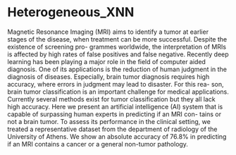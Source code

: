 # Heterogeneous_XNN
Magnetic Resonance Imaging (MRI) aims to identify a tumor at earlier stages of the disease, when treatment can be more successful. Despite the existence of screening pro- grammes worldwide, the interpretation of MRIs is affected by high rates of false positives and false negative. Recently deep learning has been playing a major role in the field of computer aided diagnosis. One of its applications is the reduction of human judgment in the diagnosis of diseases. Especially, brain tumor diagnosis requires high accuracy, where errors in judgment may lead to disaster. For this rea- son, brain tumor classification is an important challenge for medical applications. Currently several methods exist for tumor classification but they all lack high accuracy. Here we present an artificial intelligence (AI) system that is capable of surpassing human experts in predicting if an MRI con- tains or not a brain tumor. To assess its performance in the clinical setting, we treated a representative dataset from the department of radiology of the University of Athens. We show an absolute accuracy of 76.8% in predicting if an MRI contains a cancer or a general non-tumor pathology.
